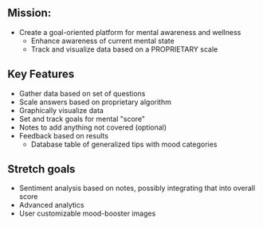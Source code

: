 ## Mission: 
- Create a goal-oriented platform for mental awareness and wellness
  - Enhance awareness of current mental state
  - Track and visualize data based on a PROPRIETARY scale

## Key Features
- Gather data based on set of questions
- Scale answers based on proprietary algorithm
- Graphically visualize data 
- Set and track goals for mental "score"
- Notes to add anything not covered (optional)
- Feedback based on results
  - Database table of generalized tips with mood categories


## Stretch goals
- Sentiment analysis based on notes, possibly integrating that into overall score
- Advanced analytics
- User customizable mood-booster images